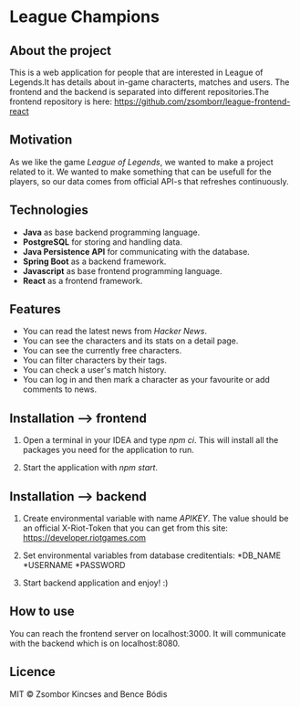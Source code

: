 # League Champions

## About the project

This is a web application for people that are interested in League of Legends.It has details about in-game characterts, matches and users.
The frontend and the backend is separated into different repositories.The frontend repository is here: https://github.com/zsomborr/league-frontend-react

## Motivation

As we like the game *League of Legends*, we wanted to make a project related to it. We wanted to make something that can be usefull for the players, so our data comes from official API-s that refreshes continuously.

## Technologies

* __Java__ as base backend programming language.
* __PostgreSQL__ for storing and handling data.
* __Java Persistence API__ for communicating with the database.
* __Spring Boot__ as a backend framework.
* __Javascript__ as base frontend programming language.
* __React__ as a frontend framework.

## Features

* You can read the latest news from *Hacker News*.
* You can see the characters and its stats on a detail page.
* You can see the currently free characters.
* You can filter characters by their tags.
* You can check a user's match history.
* You can log in and then mark a character as your favourite or add comments to news.

## Installation --> frontend

1. Open a terminal in your IDEA and type *npm ci*. This will install all the packages you need for the application to run.

2. Start the application with *npm start*.

## Installation --> backend

1. Create environmental variable with name *APIKEY*. The value should be an official X-Riot-Token that you can get from this site: https://developer.riotgames.com
	
2. Set environmental variables from database creditentials:
    *DB_NAME
    *USERNAME
    *PASSWORD

3. Start backend application and enjoy! :)

## How to use

You can reach the frontend server on localhost:3000. It will communicate with the backend which is on localhost:8080.

## Licence

MIT © Zsombor Kincses and Bence Bódis
